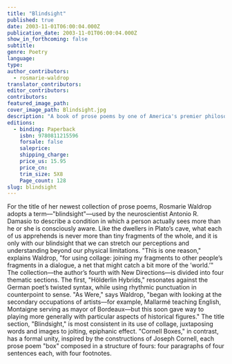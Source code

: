 ```yaml
---
title: "Blindsight"
published: true
date: 2003-11-01T06:00:04.000Z
publication_date: 2003-11-01T06:00:04.000Z
show_in_forthcoming: false
subtitle:
genre: Poetry
language:
type:
author_contributors:
  - rosmarie-waldrop
translator_contributors:
editor_contributors:
contributors:
featured_image_path:
cover_image_path: Blindsight.jpg
description: "A book of prose poems by one of America's premier philosophical poets. "
editions:
  - binding: Paperback
    isbn: 9780811215596
    forsale: false
    saleprice:
    shipping_charge:
    price_us: 15.95
    price_cn:
    trim_size: 5X8
    Page_count: 128
slug: blindsight
---
```


For the title of her newest collection of prose poems, Rosmarie Waldrop adopts a term––"blindsight"––used by the neuroscientist Antonio R. Damasio to describe a condition in which a person actually sees more than he or she is consciously aware. Like the dwellers in Plato’s cave, what each of us apprehends is never more than tiny fragments of the whole, and it is only with our blindsight that we can stretch our perceptions and understanding beyond our physical limitations. "This is one reason," explains Waldrop, "for using collage: joining my fragments to other people’s fragments in a dialogue, a net that might catch a bit more of the ’world.’" The collection––the author’s fourth with New Directions––is divided into four thematic sections. The first, "Hölderlin Hybrids," resonates against the German poet’s twisted syntax, while using rhythmic punctuation in counterpoint to sense. "As Were," says Waldrop, "began with looking at the secondary occupations of artists––for example, Mallarmé teaching English, Montaigne serving as mayor of Bordeaux––but this soon gave way to playing more generally with particular aspects of historical figures." The title section, "Blindsight," is most consistent in its use of collage, juxtaposing words and images to jolting, epiphanic effect. "Cornell Boxes," in contrast, has a formal unity, inspired by the constructions of Joseph Cornell, each prose poem "box" composed in a structure of fours: four paragraphs of four sentences each, with four footnotes.

